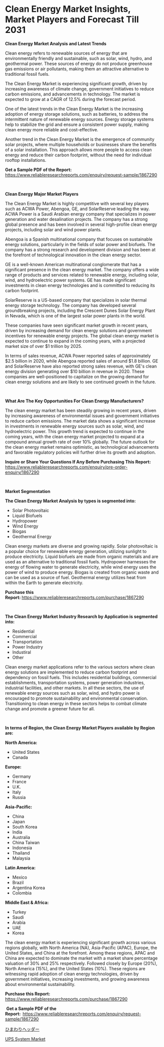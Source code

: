 <p><h1>Clean Energy Market Insights, Market Players and Forecast Till 2031</h1></p><p><strong>Clean Energy Market Analysis and Latest Trends</strong></p>
<p><p>Clean energy refers to renewable sources of energy that are environmentally friendly and sustainable, such as solar, wind, hydro, and geothermal power. These sources of energy do not produce greenhouse gas emissions or air pollutants, making them an attractive alternative to traditional fossil fuels.</p><p>The Clean Energy Market is experiencing significant growth, driven by increasing awareness of climate change, government initiatives to reduce carbon emissions, and advancements in technology. The market is expected to grow at a CAGR of 12.5% during the forecast period.</p><p>One of the latest trends in the Clean Energy Market is the increasing adoption of energy storage solutions, such as batteries, to address the intermittent nature of renewable energy sources. Energy storage systems help to stabilize the grid and ensure a consistent power supply, making clean energy more reliable and cost-effective.</p><p>Another trend in the Clean Energy Market is the emergence of community solar projects, where multiple households or businesses share the benefits of a solar installation. This approach allows more people to access clean energy and reduce their carbon footprint, without the need for individual rooftop installations.</p></p>
<p><strong>Get a Sample PDF of the Report:&nbsp;</strong> <a href="https://www.reliableresearchreports.com/enquiry/request-sample/1867290">https://www.reliableresearchreports.com/enquiry/request-sample/1867290</a></p>
<p>&nbsp;</p>
<p><strong>Clean Energy Major Market Players</strong></p>
<p><p>The Clean Energy Market is highly competitive with several key players such as ACWA Power, Abengoa, GE, and SolarReserve leading the way. ACWA Power is a Saudi Arabian energy company that specializes in power generation and water desalination projects. The company has a strong global presence and has been involved in several high-profile clean energy projects, including solar and wind power plants.</p><p>Abengoa is a Spanish multinational company that focuses on sustainable energy solutions, particularly in the fields of solar power and biofuels. The company has a strong research and development division and has been at the forefront of technological innovation in the clean energy sector.</p><p>GE is a well-known American multinational conglomerate that has a significant presence in the clean energy market. The company offers a wide range of products and services related to renewable energy, including solar, wind, and hydroelectric power systems. GE has made significant investments in clean energy technologies and is committed to reducing its carbon footprint.</p><p>SolarReserve is a US-based company that specializes in solar thermal energy storage technology. The company has developed several groundbreaking projects, including the Crescent Dunes Solar Energy Plant in Nevada, which is one of the largest solar power plants in the world.</p><p>These companies have seen significant market growth in recent years, driven by increasing demand for clean energy solutions and government incentives for renewable energy projects. The global clean energy market is expected to continue to expand in the coming years, with a projected market size of over $1 trillion by 2025.</p><p>In terms of sales revenue, ACWA Power reported sales of approximately $2.5 billion in 2020, while Abengoa reported sales of around $1.8 billion. GE and SolarReserve have also reported strong sales revenue, with GE's clean energy division generating over $10 billion in revenue in 2020. These companies are well-positioned to capitalize on the growing demand for clean energy solutions and are likely to see continued growth in the future.</p></p>
<p>&nbsp;</p>
<p><strong>What Are The Key Opportunities For Clean Energy Manufacturers?</strong></p>
<p><p>The clean energy market has been steadily growing in recent years, driven by increasing awareness of environmental issues and government initiatives to reduce carbon emissions. The market data shows a significant increase in investments in renewable energy sources such as solar, wind, and hydroelectric power. This growth trend is expected to continue in the coming years, with the clean energy market projected to expand at a compound annual growth rate of over 10% globally. The future outlook for the clean energy market remains optimistic, as technological advancements and favorable regulatory policies will further drive its growth and adoption.</p></p>
<p><strong>Inquire or Share Your Questions If Any Before Purchasing This Report:</strong> <a href="https://www.reliableresearchreports.com/enquiry/pre-order-enquiry/1867290">https://www.reliableresearchreports.com/enquiry/pre-order-enquiry/1867290</a></p>
<p>&nbsp;</p>
<p><strong>Market Segmentation</strong></p>
<p><strong>The Clean Energy Market Analysis by types is segmented into:</strong></p>
<p><ul><li>Solar Photovoltaic</li><li>Liquid Biofuels</li><li>Hydropower</li><li>Wind Energy</li><li>Biogas</li><li>Geothermal Energy</li></ul></p>
<p><p>Clean energy markets are diverse and growing rapidly. Solar photovoltaic is a popular choice for renewable energy generation, utilizing sunlight to produce electricity. Liquid biofuels are made from organic materials and are used as an alternative to traditional fossil fuels. Hydropower harnesses the energy of flowing water to generate electricity, while wind energy uses the power of wind to produce energy. Biogas is created from organic waste and can be used as a source of fuel. Geothermal energy utilizes heat from within the Earth to generate electricity.</p></p>
<p><strong>Purchase this Report:&nbsp;</strong><a href="https://www.reliableresearchreports.com/purchase/1867290">https://www.reliableresearchreports.com/purchase/1867290</a></p>
<p>&nbsp;</p>
<p><strong>The Clean Energy Market Industry Research by Application is segmented into:</strong></p>
<p><ul><li>Residential</li><li>Commercial</li><li>Transportation</li><li>Power Industry</li><li>Industiral</li><li>Other</li></ul></p>
<p><p>Clean energy market applications refer to the various sectors where clean energy solutions are implemented to reduce carbon footprint and dependency on fossil fuels. This includes residential buildings, commercial establishments, transportation systems, power generation industries, industrial facilities, and other markets. In all these sectors, the use of renewable energy sources such as solar, wind, and hydro power is encouraged to promote sustainability and environmental conservation. Transitioning to clean energy in these sectors helps to combat climate change and promote a greener future for all.</p></p>
<p>&nbsp;</p>
<p><strong>In terms of Region, the Clean Energy Market Players available by Region are:</strong></p>
<p>
    <p> <strong> North America: </strong>
        <ul>
            <li>United States</li>
            <li>Canada</li>
        </ul>
        </p> 
    <p> <strong> Europe: </strong>
        <ul>
            <li>Germany</li>
            <li>France</li>
            <li>U.K.</li>
            <li>Italy</li>
            <li>Russia</li>
        </ul>
        </p> 
    <p> <strong> Asia-Pacific: </strong>
        <ul>
            <li>China</li>
            <li>Japan</li>
            <li>South Korea</li>
            <li>India</li>
            <li>Australia</li>
            <li>China Taiwan</li>
            <li>Indonesia</li>
            <li>Thailand</li>
            <li>Malaysia</li>
        </ul>
        </p> 
    <p> <strong> Latin America: </strong>
        <ul>
            <li>Mexico</li>
            <li>Brazil</li>
            <li>Argentina Korea</li>
            <li>Colombia</li>
        </ul>
        </p> 
    <p> <strong> Middle East & Africa: </strong>
        <ul>
            <li>Turkey</li>
            <li>Saudi</li>
            <li>Arabia</li>
            <li>UAE</li>
            <li>Korea</li>
        </ul>
    </p>
    </p>
<p><p>The clean energy market is experiencing significant growth across various regions globally, with North America (NA), Asia-Pacific (APAC), Europe, the United States, and China at the forefront. Among these regions, APAC and China are expected to dominate the market with a market share percentage valuation of 30% and 25% respectively. Followed closely by Europe (20%), North America (15%), and the United States (10%). These regions are witnessing rapid adoption of clean energy technologies, driven by government initiatives, increasing investments, and growing awareness about environmental sustainability.</p></p>
<p><strong>Purchase this Report: </strong><a href="https://www.reliableresearchreports.com/purchase/1867290">https://www.reliableresearchreports.com/purchase/1867290</a></p>
<p>&nbsp;<strong>Get a Sample PDF of the Report:&nbsp;&nbsp;</strong><a href="https://www.reliableresearchreports.com/enquiry/request-sample/1867290">https://www.reliableresearchreports.com/enquiry/request-sample/1867290</a></p>
<p><strong></strong></p>
<p><p><a href="https://medium.com/@nicholas.ellison0076890/%E3%81%B2%E3%81%BE%E3%82%8F%E3%82%8A%E3%83%98%E3%83%83%E3%83%80%E3%83%BC%E5%B8%82%E5%A0%B4-%E5%B8%82%E5%A0%B4%E3%82%B7%E3%82%A7%E3%82%A2-%E5%B8%82%E5%A0%B4%E3%83%88%E3%83%AC%E3%83%B3%E3%83%89-%E3%81%8A%E3%82%88%E3%81%B3%E5%B0%86%E6%9D%A5%E3%81%AE%E6%88%90%E9%95%B7%E3%81%AE%E6%8E%A2%E6%B1%82-b8c9c14895fe">ひまわりヘッダー</a></p><p><a href="https://github.com/PeterParrish5/Market-Research-Report-List-4/blob/main/ups-system-market.md">UPS System Market</a></p></p>